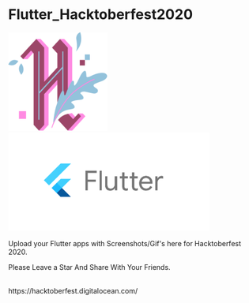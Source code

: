 # Flutter_Hacktoberfest2020
<img src="assets/h-dark-d1a5f262f5aa5936d3bc526365938d98f3946e669f6e2cd9ae1e7a848c57e351.svg" alt="hacktoberfest 2020" width="200px" height="200px"></img>
<img src="assets/flutter-logo-sharing.png" height="200px"></img>
<p>Upload your Flutter apps with Screenshots/Gif's here for Hacktoberfest 2020.<p>
<p>Please Leave a Star And Share With Your Friends.<p><br>
https://hacktoberfest.digitalocean.com/
